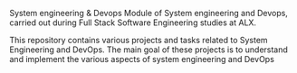 System engineering & Devops
Module of System engineering and Devops, carried out during Full Stack Software Engineering studies at ALX.

This repository contains various projects and tasks related to System Engineering and DevOps. The main goal of these projects is to understand and implement the various aspects of system engineering and DevOps
